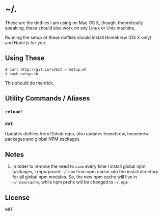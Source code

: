 # ~/.
These are the dotfiles I am using on Mac OS X, though, theoretically speaking,
these should also work on any Linux or Unix machine.

Running the setup of these dotfiles should install Homebrew (OS X only) and
Node.js for you.

## Using These
```
$ curl http://git.io/vOEzt > setup.sh
$ bash setup.sh
```
This should do the trick.

## Utility Commands / Aliases

### `reload!`


### `dot`
Updates dotfiles from Github repo, also updates homebrew, homebrew packages and
global NPM packages.




## Notes
1. In order to remove the need to `sudo` every time I install global npm
packages, I repurposed `~/.npm` from npm cache into the install directory for
all global npm modules. So, the new npm cache will live in `~/.npm/cache`, while
npm prefix will be changed to `~/.npm`

## License

MIT
